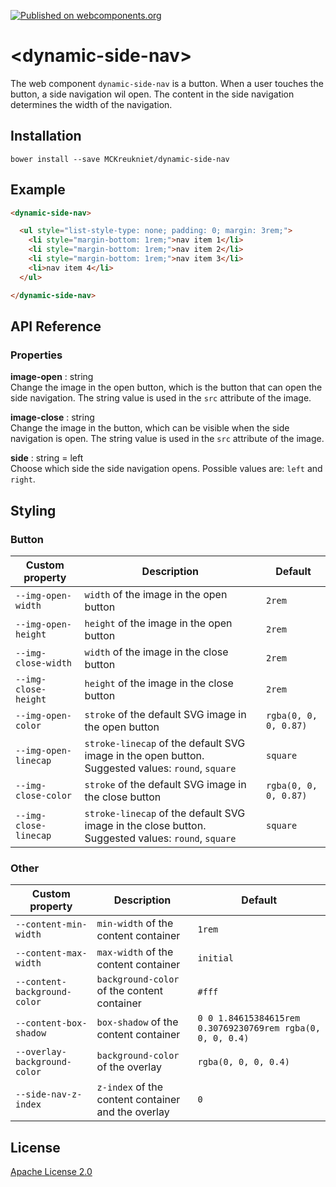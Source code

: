[![Published on webcomponents.org](https://img.shields.io/badge/webcomponents.org-published-blue.svg)](https://www.webcomponents.org/element/MCKreukniet/dynamic-side-nav)

# \<dynamic-side-nav\>

The web component `dynamic-side-nav` is a button. When a user touches the button, a side navigation wil open. The content in the side navigation determines the width of the navigation.

## Installation

```
bower install --save MCKreukniet/dynamic-side-nav
```

## Example

<!--
```
<custom-element-demo>
  <template>
    <link rel="import" href="dynamic-side-nav.html">
    <style>
      dynamic-side-nav {
        height: 21rem;
      }
    </style>
    <next-code-block></next-code-block>
  </template>
</custom-element-demo>
```
-->
```html
<dynamic-side-nav>

  <ul style="list-style-type: none; padding: 0; margin: 3rem;">
    <li style="margin-bottom: 1rem;">nav item 1</li>
    <li style="margin-bottom: 1rem;">nav item 2</li>
    <li style="margin-bottom: 1rem;">nav item 3</li>
    <li>nav item 4</li>
  </ul>

</dynamic-side-nav>
```

## API Reference
### Properties
**image-open** : string  
Change the image in the open button, which is the button that can open the side navigation. The string value is used in the `src` attribute of the image.

**image-close** : string  
Change the image in the button, which can be visible when the side navigation is open. The string value is used in the `src` attribute of the image.

**side** : string = left  
Choose which side the side navigation opens. Possible values are: `left` and `right`.

## Styling
### Button
| Custom property       | Description | Default |
| ----------------------| ----------- | ------- |
| `--img-open-width`    | `width` of the image in the open button | `2rem` |
| `--img-open-height`   | `height` of the image in the open button | `2rem` |
| `--img-close-width`   | `width` of the image in the close button | `2rem` |
| `--img-close-height`  | `height` of the image in the close button | `2rem` |
| `--img-open-color`    | `stroke` of the default SVG image in the open button | `rgba(0, 0, 0, 0.87)` |
| `--img-open-linecap`  | `stroke-linecap` of the default SVG image in the open button. Suggested values: `round`, `square` | `square` |
| `--img-close-color`   | `stroke` of the default SVG image in the close button | `rgba(0, 0, 0, 0.87)` |
| `--img-close-linecap` | `stroke-linecap` of the default SVG image in the close button. Suggested values: `round`, `square` | `square` |

### Other
| Custom property              | Description | Default |
| ---------------------------- | ----------- | ------- |
| `--content-min-width`        | `min-width` of the content container | `1rem` |
| `--content-max-width`        | `max-width` of the content container | `initial` |
| `--content-background-color` | `background-color` of the content container | `#fff` |
| `--content-box-shadow`       | `box-shadow` of the content container | `0 0 1.84615384615rem 0.30769230769rem rgba(0, 0, 0, 0.4)` |
| `--overlay-background-color` | `background-color` of the overlay | `rgba(0, 0, 0, 0.4)` |
| `--side-nav-z-index`         | `z-index` of the content container and the overlay | `0` |

## License

[Apache License 2.0](https://github.com/MCKreukniet/dynamic-side-nav/blob/master/LICENSE.md)
